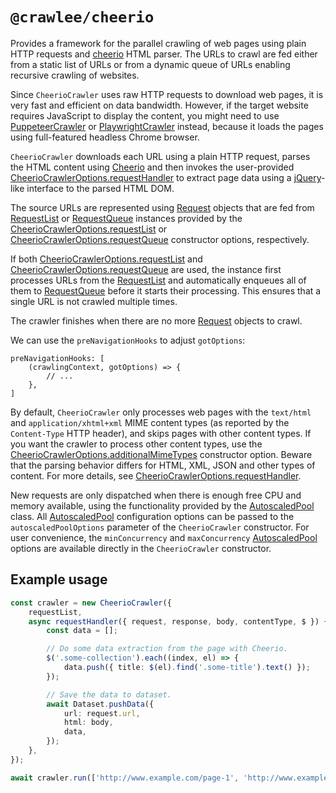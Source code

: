 # `@crawlee/cheerio`

Provides a framework for the parallel crawling of web pages using plain HTTP requests and [cheerio](https://www.npmjs.com/package/cheerio) HTML parser. The URLs to crawl are fed either from a static list of URLs or from a dynamic queue of URLs enabling recursive crawling of websites.

Since `CheerioCrawler` uses raw HTTP requests to download web pages, it is very fast and efficient on data bandwidth. However, if the target website requires JavaScript to display the content, you might need to use [PuppeteerCrawler](https://crawlee.dev/api/puppeteer-crawler/class/PuppeteerCrawler) or [PlaywrightCrawler](https://crawlee.dev/api/playwright-crawler/class/PlaywrightCrawler) instead, because it loads the pages using full-featured headless Chrome browser.

`CheerioCrawler` downloads each URL using a plain HTTP request, parses the HTML content using [Cheerio](https://www.npmjs.com/package/cheerio) and then invokes the user-provided [CheerioCrawlerOptions.requestHandler](https://crawlee.dev/api/cheerio-crawler/interface/CheerioCrawlerOptions#requestHandler) to extract page data using a [jQuery](https://jquery.com/)-like interface to the parsed HTML DOM.

The source URLs are represented using [Request](https://crawlee.dev/api/core/class/Request) objects that are fed from [RequestList](https://crawlee.dev/api/core/class/RequestList) or [RequestQueue](https://crawlee.dev/api/core/class/RequestQueue) instances provided by the [CheerioCrawlerOptions.requestList](https://crawlee.dev/api/cheerio-crawler/interface/CheerioCrawlerOptions#requestList) or [CheerioCrawlerOptions.requestQueue](https://crawlee.dev/api/cheerio-crawler/interface/CheerioCrawlerOptions#requestQueue) constructor options, respectively.

If both [CheerioCrawlerOptions.requestList](https://crawlee.dev/api/cheerio-crawler/interface/CheerioCrawlerOptions#requestList) and [CheerioCrawlerOptions.requestQueue](https://crawlee.dev/api/cheerio-crawler/interface/CheerioCrawlerOptions#requestQueue) are used, the instance first processes URLs from the [RequestList](https://crawlee.dev/api/core/class/RequestList) and automatically enqueues all of them to [RequestQueue](https://crawlee.dev/api/core/class/RequestQueue) before it starts their processing. This ensures that a single URL is not crawled multiple times.

The crawler finishes when there are no more [Request](https://crawlee.dev/api/core/class/Request) objects to crawl.

We can use the `preNavigationHooks` to adjust `gotOptions`:

```
preNavigationHooks: [
    (crawlingContext, gotOptions) => {
        // ...
    },
]
```

By default, `CheerioCrawler` only processes web pages with the `text/html` and `application/xhtml+xml` MIME content types (as reported by the `Content-Type` HTTP header), and skips pages with other content types. If you want the crawler to process other content types, use the [CheerioCrawlerOptions.additionalMimeTypes](https://crawlee.dev/api/cheerio-crawler/interface/CheerioCrawlerOptions#additionalMimeTypes) constructor option. Beware that the parsing behavior differs for HTML, XML, JSON and other types of content. For more details, see [CheerioCrawlerOptions.requestHandler](https://crawlee.dev/api/cheerio-crawler/interface/CheerioCrawlerOptions#requestHandler).

New requests are only dispatched when there is enough free CPU and memory available, using the functionality provided by the [AutoscaledPool](https://crawlee.dev/api/core/class/AutoscaledPool) class. All [AutoscaledPool](https://crawlee.dev/api/core/class/AutoscaledPool) configuration options can be passed to the `autoscaledPoolOptions` parameter of the `CheerioCrawler` constructor. For user convenience, the `minConcurrency` and `maxConcurrency` [AutoscaledPool](https://crawlee.dev/api/core/class/AutoscaledPool) options are available directly in the `CheerioCrawler` constructor.

## Example usage

```ts
const crawler = new CheerioCrawler({
    requestList,
    async requestHandler({ request, response, body, contentType, $ }) {
        const data = [];

        // Do some data extraction from the page with Cheerio.
        $('.some-collection').each((index, el) => {
            data.push({ title: $(el).find('.some-title').text() });
        });

        // Save the data to dataset.
        await Dataset.pushData({
            url: request.url,
            html: body,
            data,
        });
    },
});

await crawler.run(['http://www.example.com/page-1', 'http://www.example.com/page-2']);
```
